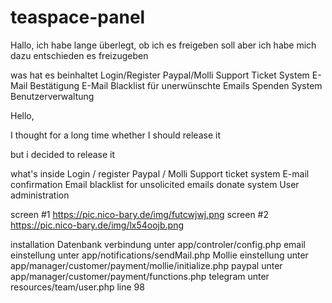# teaspace-panel


Hallo,
ich habe lange überlegt, ob ich es freigeben soll
aber ich habe mich dazu entschieden es freizugeben

was hat es beinhaltet
Login/Register
Paypal/Molli
Support Ticket System
E-Mail Bestätigung
E-Mail Blacklist für unerwünschte Emails
Spenden System
Benutzerverwaltung

Hello,

I thought for a long time whether I should release it

but i decided to release it

what's inside
Login / register
Paypal / Molli
Support ticket system
E-mail confirmation
Email blacklist for unsolicited emails
donate system
User administration


screen #1
https://pic.nico-bary.de/img/futcwjwj.png
screen #2
https://pic.nico-bary.de/img/lx54oojb.png


installation
Datenbank verbindung
unter 
app/controler/config.php
email einstellung
unter
app/notifications/sendMail.php
Mollie einstellung
unter
app/manager/customer/payment/mollie/initialize.php
paypal
unter
app/manager/customer/payment/functions.php
telegram
unter 
resources/team/user.php line 98